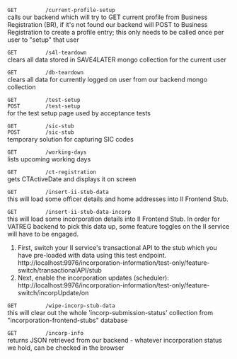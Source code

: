 `GET         /current-profile-setup`  
calls our backend which will try to GET current profile from Business Registration (BR), if it's not found our backend will POST to Business Registration to create a profile entry; this only needs to be called once per user to "setup" that user

`GET         /s4l-teardown`  
clears all data stored in SAVE4LATER mongo collection for the current user

`GET         /db-teardown`  
clears all data for currently logged on user from our backend mongo collection

`GET         /test-setup`  
`POST        /test-setup`  
for the test setup page used by acceptance tests

`GET         /sic-stub`  
`POST        /sic-stub`  
temporary solution for capturing SIC codes

`GET         /working-days`  
lists upcoming working days

`GET         /ct-registration`  
gets CTActiveDate and displays it on screen

`GET         /insert-ii-stub-data`  
this will load some officer details and home addresses into II Frontend Stub.

`GET         /insert-ii-stub-data-incorp`  
this will load some incorporation details into II Frontend Stub. In order for VATREG backend to pick this data up, some feature toggles on the II service will have to be engaged.
1. First, switch your II service's transactional API to the stub which you have pre-loaded with data using this test endpoint.  
http://localhost:9976/incorporation-information/test-only/feature-switch/transactionalAPI/stub
2. Next, enable the incorporation updates (scheduler):  
http://localhost:9976/incorporation-information/test-only/feature-switch/incorpUpdate/on

`GET         /wipe-incorp-stub-data`  
this will clear out the whole 'incorp-submission-status' collection from "incorporation-frontend-stubs" database

`GET         /incorp-info`  
returns JSON retrieved from our backend - whatever incorporation status we hold, can be checked in the browser

